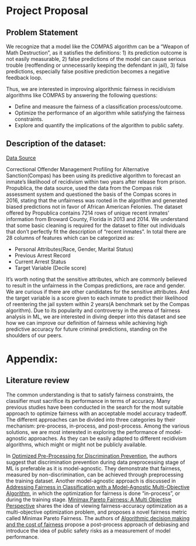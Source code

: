 # Project Proposal
## Problem Statement
We recognize that a model like the COMPAS algorithm can be a “Weapon of Math Destruction”, as it satisfies the definitions: 1) its prediction outcome is not easily measurable, 2) false predictions of the model can cause serious trouble (reoffending or unnecessarily keeping the defendant in jail), 3) false predictions, especially false positive prediction becomes a negative feedback loop. 

Thus, we are interested in improving algorithmic fairness in recidivism algorithms like COMPAS by answering the following questions:
- Define and measure the fairness of a classification process/outcome.
- Optimize the performance of an algorithm while satisfying the fairness constraints. 
- Explore and quantify the implications of the algorithm to public safety. 
 
## Description of the dataset:
[Data Source](https://www.propublica.org/datastore/dataset/compas-recidivism-risk-score-data-and-analysis)

Correctional Offender Management Profiling for Alternative Sanction(Compas) has been using its predictive algorithm to forecast an inmate’s likelihood of recidivism within two years after release from prison. Propublica, the data source, used the data from the Compas risk assessment system and questioned the basis of the Compas scores in 2016, stating that the unfairness was rooted in the algorithm and generated biased predictions not in favor of African American Felonies. The dataset offered by Propublica contains 7214 rows of unique recent inmates’ information from Broward County, Florida in 2013 and 2014. We understand that some basic cleaning is required for the dataset to filter out individuals that don’t perfectly fit the description of “recent inmates”. In total there are 28 columns of features which can be categorized as:
- Personal Attributes(Race, Gender, Marital Status)
- Previous Arrest Record
- Current Arrest Status 
- Target Variable (Decile score)

It’s worth noting that the sensitive attributes, which are commonly believed to result in the unfairness in the Compas predictions, are race and gender. We are curious if there are other candidates for the sensitive attributes.  And the target variable is a score given to each inmate to predict their likelihood of reentering the jail system within 2 years(A benchmark set by the Compas algorithm). Due to its popularity and controversy in the arena of fairness analysis in ML, we are interested in diving deeper into this dataset and see how we can improve our definition of fairness while achieving high predictive accuracy for future criminal predictions, standing on the shoulders of our peers. 


# Appendix:
## Literature review
The common understanding is that to satisfy fairness constraints, the classifier must sacrifice its performance in terms of accuracy. Many previous studies have been conducted in the search for the most suitable approach to optimize fairness with an acceptable model accuracy tradeoff. The different approaches can be divided into three categories by their mechanism: pre-process, in-process, and post-process. Among the various solutions, we are most interested in exploring the performance of model-agnostic approaches. As they can be easily adapted to different recidivism algorithms, which might or might not be publicly available.

In [Optimized Pre-Processing for Discrimination Prevention](https://papers.nips.cc/paper/2017/file/9a49a25d845a483fae4be7e341368e36-Paper.pdf), the authors suggest that discrimination prevention during data preprocessing stage of ML is preferable as it is model-agnostic. They demonstrate that fairness, measured by non-discrimination, can be achieved through preprocessing the training dataset. Another model-agnostic approach is discussed in [Addressing Fairness in Classification with a Model-Agnostic Multi-Objective Algorithm](https://www.auai.org/uai2021/pdf/uai2021.232.pdf), in which the optimization for fairness is done “in-process”, or during the training stage. [Minimax Pareto Fairness: A Multi Objective Perspective](http://proceedings.mlr.press/v119/martinez20a/martinez20a.pdf) shares the idea of viewing fairness-accuracy optimization as a multi-objective optimization problem, and proposes a novel fairness metric called Minimax Pareto Fairness. The authors of [Algorithmic decision making and the cost of fairness](https://arxiv.org/abs/1701.08230) propose a post-process approach of debiasing and introduce the idea of public safety risks as a measurement of model performance. 

